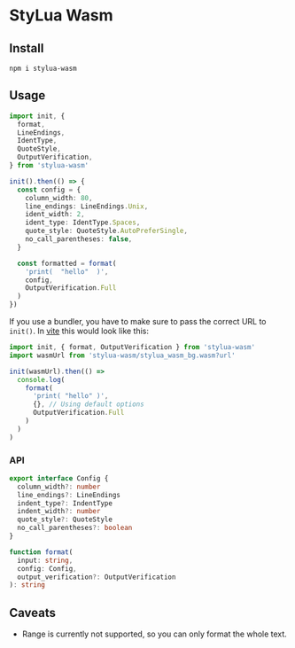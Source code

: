 # StyLua Wasm

## Install

```
npm i stylua-wasm
```

## Usage

```ts
import init, {
  format,
  LineEndings,
  IdentType,
  QuoteStyle,
  OutputVerification,
} from 'stylua-wasm'

init().then(() => {
  const config = {
    column_width: 80,
    line_endings: LineEndings.Unix,
    ident_width: 2,
    ident_type: IdentType.Spaces,
    quote_style: QuoteStyle.AutoPreferSingle,
    no_call_parentheses: false,
  }

  const formatted = format(
    'print(  "hello"  )',
    config,
    OutputVerification.Full
  )
})
```

If you use a bundler, you have to make sure to pass the correct URL to `init()`.
In [vite](https://vitejs.dev/) this would look like this:

```ts
import init, { format, OutputVerification } from 'stylua-wasm'
import wasmUrl from 'stylua-wasm/stylua_wasm_bg.wasm?url'

init(wasmUrl).then(() =>
  console.log(
    format(
      'print( "hello" )',
      {}, // Using default options
      OutputVerification.Full
    )
  )
)
```

### API

```ts
export interface Config {
  column_width?: number
  line_endings?: LineEndings
  indent_type?: IndentType
  indent_width?: number
  quote_style?: QuoteStyle
  no_call_parentheses?: boolean
}

function format(
  input: string,
  config: Config,
  output_verification?: OutputVerification
): string
```

## Caveats

- Range is currently not supported, so you can only format the whole text.
